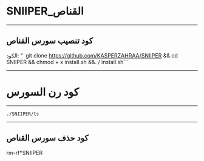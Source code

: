 SNIIPER_القناص
==============

______________________________________________________________________________________________________________________

كود تنصيب سورس القناص
------------

الكود: "` `git clone https://github.com/KASPERZAHRAA/SNIIPER && cd SNIIPER && chmod + x install.sh &&. / install.sh```

______________________________________________________________________________________________________________________

كود رن السورس
========

______________________________________________________________________________________________________________________


```./SNIIPER/ts```

______________________________________________________________________________________________________________________

كود حذف سورس القناص
-------

rm-rf*SNIIPER
